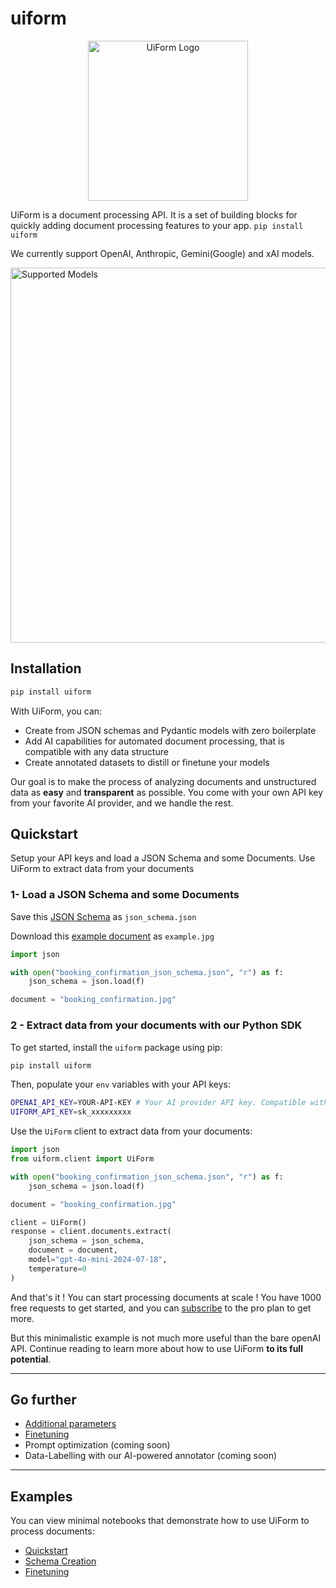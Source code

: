 # uiform

<div align="center">
<img src="https://github.com/UiForm/uiform/blob/main/uiform_logo.png" alt="UiForm Logo" width="256">
</div>

UiForm is a document processing API. It is a set of building blocks for quickly adding document processing features to your app. `pip install uiform`

We currently support OpenAI, Anthropic, Gemini(Google) and xAI models.

<img src="https://github.com/UiForm/uiform/blob/main/supported_models.png" alt="Supported Models" width="600">

## Installation

```bash
pip install uiform
```

With UiForm, you can:

- Create from JSON schemas and Pydantic models with zero boilerplate
- Add AI capabilities for automated document processing, that is compatible with any data structure
- Create annotated datasets to distill or finetune your models

Our goal is to make the process of analyzing documents and unstructured data as **easy** and **transparent** as possible. You come with your own API key from your favorite AI provider, and we handle the rest.

## Quickstart

<Steps>
  <Step title="Load a JSON Schema and some Documents">
    Setup your API keys and load a JSON Schema and some Documents.
  </Step>
  <Step title="Extract data from your documents with our Python SDK">
    Use UiForm to extract data from your documents
  </Step>
</Steps>





### 1- Load a JSON Schema and some Documents

Save this [JSON Schema](https://github.com/UiForm/uiform/blob/main/notebooks/freight/booking_confirmation_json_schema.json) as `json_schema.json`

Download this [example document](https://github.com/UiForm/uiform/blob/main/notebooks/freight/booking_confirmation.jpg) as `example.jpg`

```python main.py
import json

with open("booking_confirmation_json_schema.json", "r") as f:
    json_schema = json.load(f)

document = "booking_confirmation.jpg"
```


### 2 - Extract data from your documents with our Python SDK


To get started, install the `uiform` package using pip:

```bash
pip install uiform
```

Then, populate your `env` variables with your API keys:

```bash .env
OPENAI_API_KEY=YOUR-API-KEY # Your AI provider API key. Compatible with OpenAI, Anthropic, xAI.
UIFORM_API_KEY=sk_xxxxxxxxx
```

Use the `UiForm` client to extract data from your documents:

```python main.py
import json
from uiform.client import UiForm

with open("booking_confirmation_json_schema.json", "r") as f:
    json_schema = json.load(f)

document = "booking_confirmation.jpg"

client = UiForm()
response = client.documents.extract(
    json_schema = json_schema,
    document = document,
    model="gpt-4o-mini-2024-07-18",
    temperature=0
)
```

And that's it ! You can start processing documents at scale ! 
You have 1000 free requests to get started, and you can [subscribe](https://www.uiform.com) to the pro plan to get more.

But this minimalistic example is not much more useful than the bare openAI API. Continue reading to learn more about how to use UiForm **to its full potential**.

----

## Go further

- [Additional parameters](https://docs.uiform.com/document-api/additional-parameters)
- [Finetuning](https://docs.uiform.com/document-api/finetuning)
- Prompt optimization (coming soon)
- Data-Labelling with our AI-powered annotator (coming soon)

----

## Examples

You can view minimal notebooks that demonstrate how to use UiForm to process documents:

- [Quickstart](https://github.com/UiForm/uiform/blob/main/notebooks/Quickstart.ipynb)
- [Schema Creation](https://github.com/UiForm/uiform/blob/main/notebooks/Schema_creation.ipynb)
- [Finetuning](https://github.com/UiForm/uiform/blob/main/notebooks/Finetuning.ipynb)
